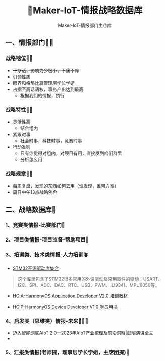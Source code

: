 <h1 align="center" >🎉Maker-IoT-情报战略数据库</h1>

<div align="center">

Maker-IoT-情报部门主仓库

</div>


##  一、情报部门💌📰

### 战略地位👍🏼

- ~~干杂活，影响力少极小，不痛不痒~~<br>
- 引领性质
- 眼界和格局比肩管理层学长学姐
- 占据至高话语权，事务产出达到最高
  - 根据我们的情报，执行


### 战略特性👍🏼
- 灵活性高
  - 结合组内
- 紧跟时事
  - 社会时事，科技时事，竞赛时事
- 行动准则
  - 只有你觉得对组内，对项目有用，直接发到咱们群里
  - 分析怎么用

### 战略规章👍🏼

- 每周复盘，发现的东西如何去用（谁发现，谁带方案）
- 周日中午13点战略例会

## 二、战略数据库🚀

### 1、竞赛类情报-比赛部门🐎

### 2、项目类情报-项目监督-帮助项目📿

### 3、培训类、技术类情报-人力培训🪴

- [STM32开源驱动库集合](https://github.com/MaJerle/stm32f429)
>这个库里包含了STM32很多常用的外设驱动及常用器件的驱动：USART、I2C、SPI、ADC、DAC、RTC、USB、PWM、ILI9341、MPU6050等。

- [HCIA-HarmonyOS Application Developer V2.0 培训教材](./doc/HCIA-HarmonyOS%20Application%20Developer%20V2.0%20培训教材.pdf)

- [HCIP-HarmonyOS Device Developer V1.0 学员用书](./doc/HCIP-HarmonyOS%20Device%20Developer%20V1.0%20学员用书.pdf)

### 4、启发类（思维类）情报-未来👨🏻‍🎓

- [迈入智能网联AIoT 2.0—2023年AIoT产业梳理及前沿洞察|彭昭演讲全文](https://mp.weixin.qq.com/s/qsaWOktaV8UIg2YUj56ArA?poc_token=HLCaimWjk8sifLq8rGFzEClosU6J7YrrXh0PCtIt)
-

### 5、汇报类情报(老师提，理事层学长学姐，主席团提)🤔

